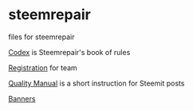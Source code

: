 # steemrepair
files for steemrepair

[Codex](https://github.com/aschatria/steemrepair/blob/master/codex.md) is Steemrepair's book of rules 

[Registration](https://github.com/aschatria/steemrepair/blob/master/registration.md) for team

[Quality Manual](https://github.com/aschatria/steemrepair/blob/master/quality-manual.md) is a short instruction for Steemit posts

[Banners](https://github.com/aschatria/steemrepair/blob/master/banners.md)




